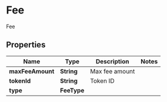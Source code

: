 

# Fee

Fee

## Properties

| Name | Type | Description | Notes |
|------------ | ------------- | ------------- | -------------|
|**maxFeeAmount** | **String** | Max fee amount |  |
|**tokenId** | **String** | Token ID |  |
|**type** | **FeeType** |  |  |



